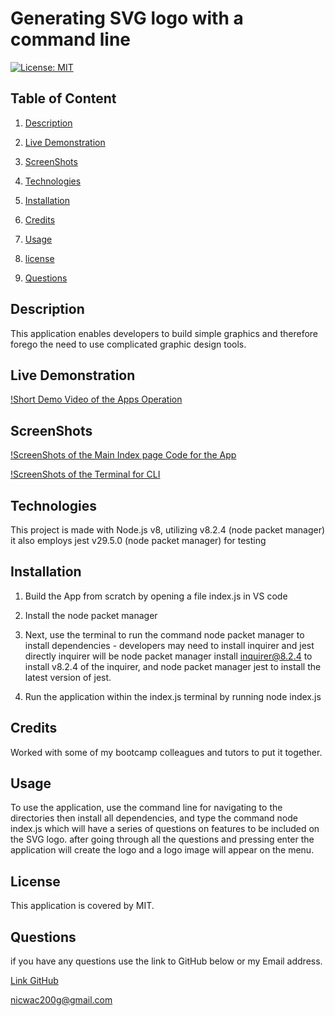 # Generating SVG logo with a command line

[![License: MIT](https://img.shields.io/badge/License-MIT-yellow.svg)](https://opensource.org/licenses/MIT)

## Table of Content



1. [Description](#description)

2. [Live Demonstration](#live-recording)

3. [ScreenShots](#screenshots)

4. [Technologies](#technologies_used)

5. [Installation](#installation)

6. [Credits](#credits)

7. [Usage](#usage)

8. [license](#license)

9. [Questions](#questions)



## Description

This application enables developers to build simple
graphics and therefore forego the need to use complicated graphic
design tools.

## Live Demonstration

[!Short Demo Video of the Apps Operation](./SVG%20Generation%20Video%20(1).gif)


## ScreenShots

[!ScreenShots of the Main Index page Code for the App](./index_code_screenshot.png)

[!ScreenShots of the Terminal for CLI](./SVG_generator_CLI.png)





## Technologies


This project is made with Node.js v8, utilizing v8.2.4 (node packet manager) it also employs jest v29.5.0 (node packet manager) for
testing 

## Installation

1. Build the App from scratch by opening a file index.js in VS code

2. Install the node packet manager 

3.  Next, use the terminal to run the command node packet manager to install dependencies - developers may need to install inquirer and jest directly inquirer will be node packet manager install inquirer@8.2.4 to install v8.2.4 of the inquirer, and node packet manager jest to install the latest version of jest.

4. Run the application within the index.js terminal by running node index.js

## Credits

Worked with some of my bootcamp colleagues and tutors to put it together.

## Usage 

To use the application, use the command line for navigating to the directories then install all dependencies, and type the command node index.js
which will have a series of questions on features to be included on the SVG logo. after going through all the questions and pressing enter the application will create the logo and a logo image will appear on the menu.

## License

This application is covered by MIT.

## Questions

if you have any questions use the link to GitHub below or my Email address.

[Link GitHub](https://github.com/Tocopro/SVG_application/blob/main/index.js)

<a href="mailto:nicwac200g@gmail.com">nicwac200g@gmail.com</a>

